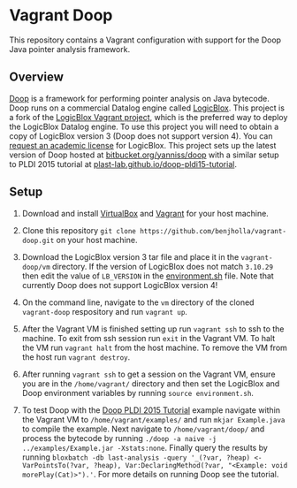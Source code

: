 # Vagrant Doop
This repository contains a Vagrant configuration with support for the Doop Java pointer analysis framework.

## Overview
[Doop](http://doop.program-analysis.org) is a framework for performing pointer analysis on Java bytecode. Doop runs on a commercial Datalog engine called [LogicBlox](http://www.logicblox.com/). This project is a fork of the [LogicBlox Vagrant project](https://bitbucket.org/logicblox/lb-vagrant), which is the preferred way to deploy the LogicBlox Datalog engine. To use this project you will need to obtain a copy of LogicBlox version 3 (Doop does not support version 4).  You can [request an academic license](http://www.logicblox.com/learn/academic-license-request-form/) for LogicBlox. This project sets up the latest version of Doop hosted at [bitbucket.org/yanniss/doop](https://bitbucket.org/yanniss/doop) with a similar setup to PLDI 2015 tutorial at  [plast-lab.github.io/doop-pldi15-tutorial](https://plast-lab.github.io/doop-pldi15-tutorial/).

## Setup
1. Download and install [VirtualBox](https://www.virtualbox.org/) and [Vagrant](http://www.vagrantup.com/) for your host machine.

2. Clone this repository `git clone https://github.com/benjholla/vagrant-doop.git` on your host machine.

3. Download the LogicBlox version 3 tar file and place it in the `vagrant-doop/vm` directory. If the version of LogicBlox does not match `3.10.29` then edit the value of `LB_VERSION` in the [environment.sh](https://github.com/benjholla/vagrant-doop/blob/master/vm/environment.sh) file. Note that currently Doop does not support LogicBlox version 4!

4. On the command line, navigate to the `vm` directory of the cloned `vagrant-doop` respository and run `vagrant up`.

5. After the Vagrant VM is finished setting up run `vagrant ssh` to ssh to the machine.  To exit from ssh session run `exit` in the Vagrant VM. To halt the VM run `vagrant halt` from the host machine.  To remove the VM from the host run `vagrant destroy`.

6. After running `vagrant ssh` to get a session on the Vagrant VM, ensure you are in the `/home/vagrant/` directory and then set the LogicBlox and Doop environment variables by running `source environment.sh`.

7. To test Doop with the [Doop PLDI 2015 Tutorial](https://plast-lab.github.io/doop-pldi15-tutorial/) example navigate within the Vagrant VM to `/home/vagrant/examples/` and run `mkjar Example.java` to compile the example.  Next navigate to `/home/vagrant/doop/` and process the bytecode by running `./doop -a naive -j ../examples/Example.jar -Xstats:none`. Finally query the results by running `bloxbatch -db last-analysis -query '_(?var, ?heap) <- VarPointsTo(?var, ?heap), Var:DeclaringMethod(?var, "<Example: void morePlay(Cat)>").'`. For more details on running Doop see the tutorial.
